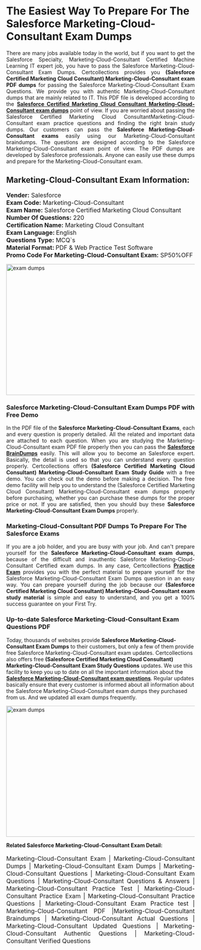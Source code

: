 <h1>The Easiest Way To Prepare For The Salesforce Marketing-Cloud-Consultant Exam Dumps</h1> <p style="text-align:justify">There are many jobs available today in the world, but if you want to get the Salesforce Specialty, Marketing-Cloud-Consultant Certified Machine Learning IT expert job, you have to pass the Salesforce Marketing-Cloud-Consultant Exam Dumps. Certcollections provides you <strong>(Salesforce Certified Marketing Cloud Consultant) Marketing-Cloud-Consultant exam PDF dumps</strong> for passing the Salesforce Marketing-Cloud-Consultant Exam Questions. We provide you with authentic Marketing-Cloud-Consultant dumps that are mainly related to IT. This PDF file is developed according to the <a href="https://www.certsofficial.com/salesforce/marketing-cloud-consultant-questions"><strong>Salesforce Certified Marketing Cloud Consultant Marketing-Cloud-Consultant exam dumps</strong></a> point of view. If you are worried about passing the Salesforce Certified Marketing Cloud ConsultantMarketing-Cloud-Consultant exam practice questions and finding the right brain study dumps. Our customers can pass the <strong>Salesforce Marketing-Cloud-Consultant exams </strong>easily using our Marketing-Cloud-Consultant braindumps. The questions are designed according to the Salesforce Marketing-Cloud-Consultant exam point of view. The PDF dumps are developed by Salesforce professionals. Anyone can easily use these dumps and prepare for the Marketing-Cloud-Consultant exam.</p> <h2><strong>Marketing-Cloud-Consultant Exam Information:</strong></h2> <p><span style="font-size:16px"><strong>Vender:</strong> Salesforce<br /> <strong>Exam Code:</strong> Marketing-Cloud-Consultant<br /> <strong>Exam Name:</strong> Salesforce Certified Marketing Cloud Consultant<br /> <strong>Number Of Questions:</strong> 220<br /> <strong>Certification Name:</strong> Marketing Cloud Consultant<br /> <strong>Exam Language: </strong>English<br /> <strong>Questions Type:</strong> MCQ`s<br /> <strong>Material Format: </strong>PDF & Web Practice Test Software<br /> <strong>Promo Code For Marketing-Cloud-Consultant Exam:</strong> SP50%OFF</span></p> <p><a href="https://www.certsofficial.com/salesforce/marketing-cloud-consultant-questions" rel="no-follow"><img alt="exam dumps" src="https://www.certcollections.com/uploads/content/certsofficial.jpg" style="height:350px; width:750px" /></a></p> <h3><strong>Salesforce Marketing-Cloud-Consultant Exam Dumps PDF with Free Demo</strong></h3> <p style="text-align:justify">In the PDF file of the <strong>Salesforce Marketing-Cloud-Consultant Exams</strong>, each and every question is properly detailed. All the related and important data are attached to each question. When you are studying the Marketing-Cloud-Consultant exam PDF file properly then you can pass the <a href="https://www.certsofficial.com/salesforce-dumps"><strong>Salesforce BrainDumps</strong></a> easily. This will allow you to become an Salesforce expert. Basically, the detail is used so that you can understand every question properly. Certcollections offers <strong>(Salesforce Certified Marketing Cloud Consultant) Marketing-Cloud-Consultant Exam Study Guide</strong> with a free demo. You can check out the demo before making a decision. The free demo facility will help you to understand the (Salesforce Certified Marketing Cloud Consultant) Marketing-Cloud-Consultant exam dumps properly before purchasing, whether you can purchase these dumps for the proper price or not. If you are satisfied, then you should buy these <strong>Salesforce Marketing-Cloud-Consultant Exam Dumps</strong> properly.</p> <h3><strong>Marketing-Cloud-Consultant PDF Dumps To Prepare For The Salesforce Exams</strong></h3> <p style="text-align:justify">If you are a job holder, and you are busy with your job. And can't prepare yourself for the <strong>Salesforce Marketing-Cloud-Consultant exam dumps</strong>, because of the difficult and inauthentic Salesforce Marketing-Cloud-Consultant Certified exam dumps. In any case, Certcollections <strong><a href="https://www.certsofficial.com/">Practice Exam</a></strong> provides you with the perfect material to prepare yourself for the Salesforce Marketing-Cloud-Consultant Exam Dumps question in an easy way. You can prepare yourself during the job because our <strong>(Salesforce Certified Marketing Cloud Consultant) Marketing-Cloud-Consultant exam study material</strong> is simple and easy to understand, and you get a 100% success guarantee on your First Try.</p> <h3><strong>Up-to-date Salesforce Marketing-Cloud-Consultant Exam Questions PDF</strong></h3> <p>Today, thousands of websites provide <strong>Salesforce Marketing-Cloud-Consultant Exam Dumps</strong> to their customers, but only a few of them provide free Salesforce Marketing-Cloud-Consultant exam updates. Certcollections also offers free <strong>(Salesforce Certified Marketing Cloud Consultant) Marketing-Cloud-Consultant Exam Study Questions</strong> updates. We use this facility to keep you up to date on all the important information about the <a href="https://www.certsofficial.com/salesforce/marketing-cloud-consultant-questions"><strong>Salesforce Marketing-Cloud-Consultant exam questions</strong></a>. Regular updates basically ensure that every customer is informed about all information about the Salesforce Marketing-Cloud-Consultant exam dumps they purchased from us. And we updated all exam dumps frequently.</p> <p><a href="https://www.certsofficial.com/salesforce/marketing-cloud-consultant-questions"><img alt="exam dumps " src="https://www.certcollections.com/uploads/content/certsofficial2.jpg" style="height:350px; width:750px" /></a></p> <p style="text-align:justify"><span style="font-size:14px"><strong>Related Salesforce Marketing-Cloud-Consultant Exam Detail:</strong></span><br /> <br /> <span style="font-size:16px">Marketing-Cloud-Consultant Exam | Marketing-Cloud-Consultant Dumps | Marketing-Cloud-Consultant Exam Dumps | Marketing-Cloud-Consultant Questions | Marketing-Cloud-Consultant Exam Questions | Marketing-Cloud-Consultant Questions & Answers | Marketing-Cloud-Consultant Practice Test | Marketing-Cloud-Consultant Practice Exam | Marketing-Cloud-Consultant Practice Questions | Marketing-Cloud-Consultant Exam Practice test | Marketing-Cloud-Consultant PDF |Marketing-Cloud-Consultant Braindumps | Marketing-Cloud-Consultant Actual Questions | Marketing-Cloud-Consultant Updated Questions | Marketing-Cloud-Consultant Authentic Questions | Marketing-Cloud-Consultant Verified Questions</span></p>
